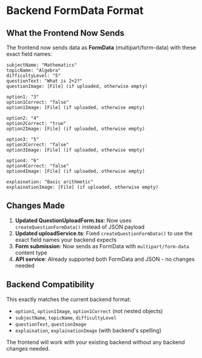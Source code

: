 # Backend FormData Format

## What the Frontend Now Sends

The frontend now sends data as **FormData** (multipart/form-data) with these exact field names:

```
subjectName: "Mathematics"
topicName: "Algebra"
difficultyLevel: "5"
questionText: "What is 2+2?"
questionImage: [File] (if uploaded, otherwise empty)

option1: "3"
option1Correct: "false"
option1Image: [File] (if uploaded, otherwise empty)

option2: "4"
option2Correct: "true"
option2Image: [File] (if uploaded, otherwise empty)

option3: "5"
option3Correct: "false"
option3Image: [File] (if uploaded, otherwise empty)

option4: "6"
option4Correct: "false"
option4Image: [File] (if uploaded, otherwise empty)

explaination: "Basic arithmetic"
explainationImage: [File] (if uploaded, otherwise empty)
```

## Changes Made

1. **Updated QuestionUploadForm.tsx**: Now uses `createQuestionFormData()` instead of JSON payload
2. **Updated uploadService.ts**: Fixed `createQuestionFormData()` to use the exact field names your backend expects
3. **Form submission**: Now sends as FormData with `multipart/form-data` content type
4. **API service**: Already supported both FormData and JSON - no changes needed

## Backend Compatibility

This exactly matches the current backend format:
- `option1`, `option1Image`, `option1Correct` (not nested objects)
- `subjectName`, `topicName`, `difficultyLevel`
- `questionText`, `questionImage`
- `explaination`, `explainationImage` (with backend's spelling)

The frontend will work with your existing backend without any backend changes needed.
